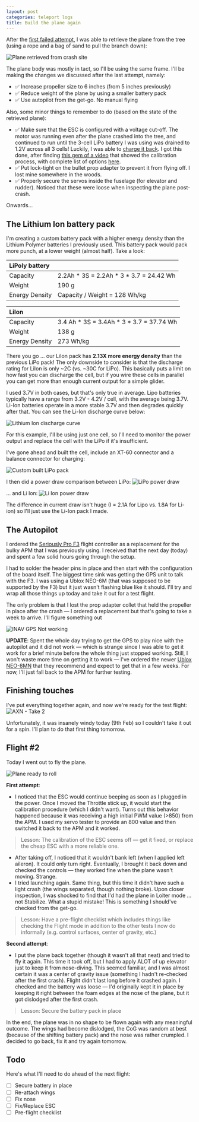 ```yaml
---
layout: post
categories: teleport logs
title: Build the plane again
---
```

After the [first failed attempt](/teleport/logs/build-the-plane), I was able to retrieve the plane from the tree (using a rope and a bag of sand to pull the branch down):

![Plane retrieved from crash site](/assets/projects/teleport/axn-after-crash.png)

The plane body was mostly in tact, so I'll be using the same frame. I'll be making the changes we discussed after the last attempt, namely:
- ✅ Increase propeller size to 6 inches (from 5 inches previously)
- ✅ Reduce weight of the plane by using a smaller battery pack
- ✅ Use autopilot from the get-go. No manual flying

Also, some minor things to remember to do (based on the state of the retrieved plane):
- ✅ Make sure that the ESC is configured with a voltage cut-off. The motor was running even after the plane crashed into the tree, and continued to run until the 3-cell LiPo battery I was using was drained to 1.2V across all 3 cells! Luckily, I was able to [charge it back](https://www.rcgroups.com/forums/showthread.php?1072324-(HOW-TO)-Recovering-over-discharged-lipos). I got this done, after finding [this gem of a video](https://www.youtube.com/watch?v=E6epG5E8gAQ) that showed the calibration process, with complete list of options [here](https://dronebuildersblog.wordpress.com/2016/01/10/emax-blheli-brushless-esc-programming/#ep).
- ✅ Put lock-tight on the bullet prop adapter to prevent it from flying off. I lost mine somewhere in the woods.
- ✅ Properly secure the servos inside the fuselage (for elevator and rudder). Noticed that these were loose when inspecting the plane post-crash.

Onwards&hellip;

## The Lithium Ion battery pack
I'm creating a custom battery pack with a higher energy density than the Lithium Polymer batteries I previously used. This battery pack would pack more punch, at a lower weight (almost half). Take a look:

| LiPoly battery |                                         |
|:---------------|-----------------------------------------|
| Capacity       | 2.2Ah * 3S = 2.2Ah * 3 * 3.7 = 24.42 Wh |
| Weight         | 190 g                                   |
| Energy Density | Capacity / Weight = 128 Wh/kg           |

| LiIon          |                                          |
|:---------------|------------------------------------------|
| Capacity       | 3.4 Ah * 3S = 3.4Ah * 3 * 3.7 = 37.74 Wh |
| Weight         | 138 g                                    |
| Energy Density | 273 Wh/kg                                |

There you go &hellip; our LiIon pack has **2.13X more energy density** than the previous LiPo pack! The only downside to consider is that the discharge rating for LiIon is only ~2C (vs. ~30C for LiPo). This basically puts a limit on how fast you can discharge the cell, but if you wire these cells in parallel you can get more than enough current output for a simple glider.

I used 3.7V in both cases, but that's only true in average. Lipo batteries typically have a range from 3.2V - 4.2V / cell, with the average being 3.7V. Li-Ion batteries operate in a more stable 3.7V and then degrades quickly after that. You can see the Li-Ion discharge curve below:

![Lithium Ion discharge curve](/assets/projects/teleport/li-ion-discharge-curve.jpg)

For this example, I'll be using just one cell, so I'll need to monitor the power output and replace the cell with the LiPo if it's insufficient.

I've gone ahead and built the cell, include an XT-60 connector and a balance connector for charging:

![Custom built LiPo pack](/assets/projects/teleport/custom-lipo-cell.jpg)

I then did a power draw comparison between LiPo:
![LiPo power draw](/assets/projects/teleport/power-check-lipo.jpg)

&hellip; and Li Ion:
![Li Ion power draw](/assets/projects/teleport/power-check-liion.jpg)

The difference in current draw isn't huge (I = 2.1A for Lipo vs. 1.8A for Li-ion) so I'll just use the Li-Ion pack I made. 

## The Autopilot
I ordered the [Seriously Pro F3](http://seriouslypro.com/spracingf3) flight controller as a replacement for the bulky APM that I was previously using. I received that the next day (today) and spent a few solid hours going through the setup.

I had to solder the header pins in place and then start with the configuration of the board itself. The biggest time sink was getting the GPS unit to talk with the F3. I was using a Ublox NEO-6M (that was supposed to be supported by the F3) but it just wasn't flashing blue like it should. I'll try and wrap all those things up today and take it out for a test flight.

The only problem is that I lost the prop adapter collet that held the propeller in place after the crash &mdash; I ordered a replacement but that's going to take a week to arrive. I'll figure something out

![INAV GPS Not working](/assets/projects/teleport/inav-not-working-gps.png)

**UPDATE**: Spent the whole day trying to get the GPS to play nice with the autopilot and it did not work &mdash; which is strange since I was able to get it work for a brief minute before the whole thing just stopped working. Still, I won't waste more time on getting it to work &mdash; I've ordered the newer [Ublox NEO-8MN](https://www.u-blox.com/en/product/neo-m8-series) that they recommend and expect to get that in a few weeks. For now, I'll just fall back to the APM for further testing.

## Finishing touches
I've put everything together again, and now we're ready for the test flight:
![AXN - Take 2](/assets/projects/teleport/axn-take-2.jpg)

Unfortunately, it was insanely windy today (9th Feb) so I couldn't take it out for a spin. I'll plan to do that first thing tomorrow.

## Flight #2
Today I went out to fly the plane.

![Plane ready to roll](/assets/projects/teleport/axn-take-2-ready.jpg)

**First attempt**:
- I noticed that the ESC would continue beeping as soon as I plugged in the power. Once I moved the Throttle stick up, it would start the calibration procedure (which I didn't want). Turns out this behavior happened because it was receiving a high initial PWM value (>850) from the APM. I used my servo tester to provide an 800 value and then switched it back to the APM and it worked.

> Lesson: The calibration of the ESC seems off &mdash; get it fixed, or replace the cheap ESC with a more reliable one.

- After taking off, I noticed that it wouldn't bank left (when I applied left aileron). It could only turn right. Eventually, I brought it back down and checked the controls &mdash; they worked fine when the plane wasn't moving. Strange.
- I tried launching again. Same thing, but this time it didn't have such a light crash (the wings separated, though nothing broke). Upon closer inspection, I was shocked to find that I'd had the plane in Loiter mode &hellip; not Stabilize. What a stupid mistake! This is something I should've checked from the get-go.

> Lesson: Have a pre-flight checklist which includes things like checking the Flight mode in addition to the other tests I now do informally (e.g. control surfaces, center of gravity, etc.)

**Second attempt**:
- I put the plane back together (though it wasn't all that neat) and tried to fly it again. This time it took off, but I had to apply ALOT of up elevator just to keep it from nose-diving. This seemed familiar, and I was almost certain it was a center of gravity issue (something I hadn't re-checked after the first crash). Flight didn't last long before it crashed again. I checked and the battery was loose &mdash; I'd originally kept it in place by keeping it right between the foam edges at the nose of the plane, but it got dislodged after the first crash.

> Lesson: Secure the battery pack in place

In the end, the plane was in no shape to be flown again with any meaningful outcome. The wings had become dislodged, the CoG was random at best (because of the shifting battery pack) and the nose was rather crumpled. I decided to go back, fix it and try again tomorrow.

## Todo
Here's what I'll need to do ahead of the next flight:

- [ ] Secure battery in place
- [ ] Re-attach wings
- [ ] Fix nose
- [ ] Fix/Replace ESC
- [ ] Pre-flight checklist
